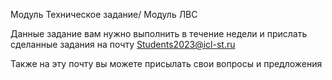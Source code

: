 Модуль Техническое задание/ Модуль ЛВС

Данные задание вам нужно выполнить в течение недели и прислать сделанные задания на почту Students2023@icl-st.ru

Также на эту почту вы можете присылать свои вопросы и предложения
